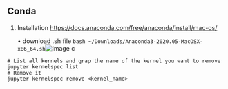 Conda
------

 1. Installation https://docs.anaconda.com/free/anaconda/install/mac-os/

	• download .sh file
`bash ~/Downloads/Anaconda3-2020.05-MacOSX-x86_64.sh`![image](https://github.com/Fang-Molly/CS-note/assets/49796592/a220bd44-e4d7-4dca-af26-c388f4e755de)
c
```
# List all kernels and grap the name of the kernel you want to remove
jupyter kernelspec list
# Remove it
jupyter kernelspec remove <kernel_name>
````

